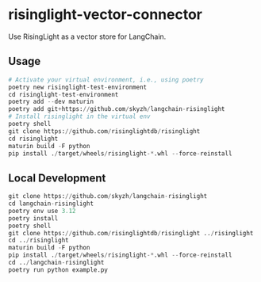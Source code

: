 # risinglight-vector-connector

Use RisingLight as a vector store for LangChain.

## Usage

```python
# Activate your virtual environment, i.e., using poetry
poetry new risinglight-test-environment
cd risinglight-test-environment
poetry add --dev maturin
poetry add git+https://github.com/skyzh/langchain-risinglight
# Install risinglight in the virtual env
poetry shell
git clone https://github.com/risinglightdb/risinglight
cd risinglight
maturin build -F python
pip install ./target/wheels/risinglight-*.whl --force-reinstall
```

## Local Development

```python
git clone https://github.com/skyzh/langchain-risinglight
cd langchain-risinglight
poetry env use 3.12
poetry install
poetry shell
git clone https://github.com/risinglightdb/risinglight ../risinglight
cd ../risinglight
maturin build -F python
pip install ./target/wheels/risinglight-*.whl --force-reinstall
cd ../langchain-risinglight
poetry run python example.py
```
